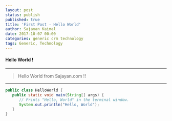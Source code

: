 ```yaml
---
layout: post
status: publish
published: true
title: 'First Post - Hello World'
author: Sajayan Kaimal
date: 2017-10-07 00:00
categories: generic crm technology
tags: Generic, Technology
---
```


#### Hello World !
------

> Hello World from Sajayan.com !!

*****

```java
public class HelloWorld {
   public static void main(String[] args) {
      // Prints "Hello, World" in the terminal window.
      System.out.println("Hello, World");
   }
}
```
